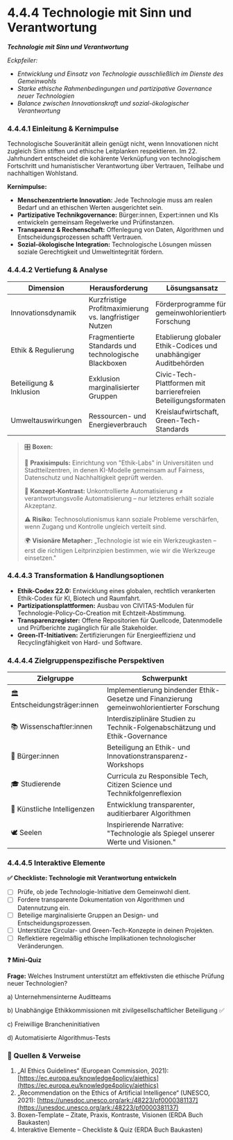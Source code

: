 # 4.4.4 Technologie mit Sinn und Verantwortung

_**Technologie mit Sinn und Verantwortung**_

_Eckpfeiler:_

* _Entwicklung und Einsatz von Technologie ausschließlich im Dienste des Gemeinwohls_
* _Starke ethische Rahmenbedingungen und partizipative Governance neuer Technologien_
* _Balance zwischen Innovationskraft und sozial-ökologischer Verantwortung_

### 4.4.4.1 Einleitung & Kernimpulse

Technologische Souveränität allein genügt nicht, wenn Innovationen nicht zugleich Sinn stiften und ethische Leitplanken respektieren. Im 22. Jahrhundert entscheidet die kohärente Verknüpfung von technologischem Fortschritt und humanistischer Verantwortung über Vertrauen, Teilhabe und nachhaltigen Wohlstand.

**Kernimpulse:**

* **Menschenzentrierte Innovation:** Jede Technologie muss am realen Bedarf und an ethischen Werten ausgerichtet sein.
* **Partizipative Technikgovernance:** Bürger:innen, Expert:innen und KIs entwickeln gemeinsam Regelwerke und Prüfinstanzen.
* **Transparenz & Rechenschaft:** Offenlegung von Daten, Algorithmen und Entscheidungsprozessen schafft Vertrauen.
* **Sozial-ökologische Integration:** Technologische Lösungen müssen soziale Gerechtigkeit und Umweltintegrität fördern.

### 4.4.4.2 Vertiefung & Analyse

| Dimension               | Herausforderung                                         | Lösungsansatz                                                     |
| ----------------------- | ------------------------------------------------------- | ----------------------------------------------------------------- |
| Innovationsdynamik      | Kurzfristige Profitmaximierung vs. langfristiger Nutzen | Förderprogramme für gemeinwohlorientierte Forschung               |
| Ethik & Regulierung     | Fragmentierte Standards und technologische Blackboxen   | Etablierung globaler Ethik-Codices und unabhängiger Auditbehörden |
| Beteiligung & Inklusion | Exklusion marginalisierter Gruppen                      | Civic-Tech-Plattformen mit barrierefreien Beteiligungsformaten    |
| Umweltauswirkungen      | Ressourcen- und Energieverbrauch                        | Kreislaufwirtschaft, Green-Tech-Standards                         |

> 🎛️ **Boxen:**
>
> 📌 **Praxisimpuls:** Einrichtung von "Ethik-Labs" in Universitäten und Stadtteilzentren, in denen KI-Modelle gemeinsam auf Fairness, Datenschutz und Nachhaltigkeit geprüft werden.
>
> 🧠 **Konzept-Kontrast:** Unkontrollierte Automatisierung ≠ verantwortungsvolle Automatisierung – nur letzteres erhält soziale Akzeptanz.
>
> ⚠️ **Risiko:** Technosolutionismus kann soziale Probleme verschärfen, wenn Zugang und Kontrolle ungleich verteilt sind.
>
> 🌍 **Visionäre Metapher:** „Technologie ist wie ein Werkzeugkasten – erst die richtigen Leitprinzipien bestimmen, wie wir die Werkzeuge einsetzen."

### 4.4.4.3 Transformation & Handlungsoptionen

* **Ethik-Codex 22.0:** Entwicklung eines globalen, rechtlich verankerten Ethik-Codex für KI, Biotech und Raumfahrt.
* **Partizipationsplattformen:** Ausbau von CIVITAS-Modulen für Technologie-Policy-Co-Creation mit Echtzeit-Abstimmung.
* **Transparenzregister:** Offene Repositorien für Quellcode, Datenmodelle und Prüfberichte zugänglich für alle Stakeholder.
* **Green-IT-Initiativen:** Zertifizierungen für Energieeffizienz und Recyclingfähigkeit von Hard- und Software.

### 4.4.4.4 Zielgruppenspezifische Perspektiven

| Zielgruppe                    | Schwerpunkt                                                                               |
| ----------------------------- | ----------------------------------------------------------------------------------------- |
| 🏛️ Entscheidungsträger:innen | Implementierung bindender Ethik-Gesetze und Finanzierung gemeinwohlorientierter Forschung |
| 📚 Wissenschaftler:innen      | Interdisziplinäre Studien zu Technik-Folgenabschätzung und Ethik-Governance               |
| 🧍 Bürger:innen               | Beteiligung an Ethik- und Innovationstransparenz-Workshops                                |
| 🎓 Studierende                | Curricula zu Responsible Tech, Citizen Science und Technikfolgenreflexion                 |
| 🤖 Künstliche Intelligenzen   | Entwicklung transparenter, auditierbarer Algorithmen                                      |
| 🕊️ Seelen                    | Inspirierende Narrative: "Technologie als Spiegel unserer Werte und Visionen."            |

### 4.4.4.5 Interaktive Elemente

**✅ Checkliste: Technologie mit Verantwortung entwickeln**

* [ ] Prüfe, ob jede Technologie-Initiative dem Gemeinwohl dient.
* [ ] Fordere transparente Dokumentation von Algorithmen und Datennutzung ein.
* [ ] Beteilige marginalisierte Gruppen an Design- und Entscheidungsprozessen.
* [ ] Unterstütze Circular- und Green-Tech-Konzepte in deinen Projekten.
* [ ] Reflektiere regelmäßig ethische Implikationen technologischer Veränderungen.

**❓ Mini-Quiz**

**Frage:** Welches Instrument unterstützt am effektivsten die ethische Prüfung neuer Technologien?

a) Unternehmensinterne Auditteams

b) Unabhängige Ethikkommissionen mit zivilgesellschaftlicher Beteiligung ✅

c) Freiwillige Brancheninitiativen

d) Automatisierte Algorithmus-Tests

### 📎 Quellen & Verweise

1. „AI Ethics Guidelines“ (European Commission, 2021): [https://ec.europa.eu/knowledge4policy/aiethics](https://ec.europa.eu/knowledge4policy/aiethics)
2. „Recommendation on the Ethics of Artificial Intelligence“ (UNESCO, 2021): [https://unesdoc.unesco.org/ark:/48223/pf0000381137](https://unesdoc.unesco.org/ark:/48223/pf0000381137)
3. Boxen-Template – Zitate, Praxis, Kontraste, Visionen (ERDA Buch Baukasten)
4. Interaktive Elemente – Checkliste & Quiz (ERDA Buch Baukasten)
